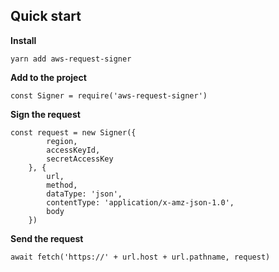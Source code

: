 ## Quick start

**Install**
```
yarn add aws-request-signer
```

**Add to the project**
```
const Signer = require('aws-request-signer')
```

**Sign the request**
```
const request = new Signer({
        region,
        accessKeyId,
        secretAccessKey
    }, {
        url,
        method,
        dataType: 'json',
        contentType: 'application/x-amz-json-1.0',
        body
    })
```

**Send the request**
```
await fetch('https://' + url.host + url.pathname, request)
```